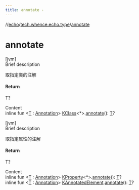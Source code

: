 ```yaml
---
title: annotate -
---
```

//[echo](../index.md)/[tech.whence.echo.type](index.md)/[annotate](annotate.md)



# annotate  
[jvm]  
Brief description  


取指定类的注解



#### Return  


T?

  
Content  
inline fun <[T](annotate.md) : [Annotation](https://kotlinlang.org/api/latest/jvm/stdlib/kotlin/-annotation/index.html)> [KClass](https://kotlinlang.org/api/latest/jvm/stdlib/kotlin.reflect/-k-class/index.html)<*>.[annotate](annotate.md)(): [T](annotate.md)?  


[jvm]  
Brief description  


取指定属性的注解



#### Return  


T?

  
Content  
inline fun <[T](annotate.md) : [Annotation](https://kotlinlang.org/api/latest/jvm/stdlib/kotlin/-annotation/index.html)> [KProperty](https://kotlinlang.org/api/latest/jvm/stdlib/kotlin.reflect/-k-property/index.html)<*>.[annotate](annotate.md)(): [T](annotate.md)?  
inline fun <[T](annotate.md) : [Annotation](https://kotlinlang.org/api/latest/jvm/stdlib/kotlin/-annotation/index.html)> [KAnnotatedElement](https://kotlinlang.org/api/latest/jvm/stdlib/kotlin.reflect/-k-annotated-element/index.html).[annotate](annotate.md)(): [T](annotate.md)?  




